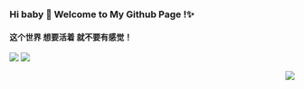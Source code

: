 ### Hi baby 👋 Welcome to My Github Page !✨

#### 这个世界 想要活着 就不要有感觉！

![](https://camo.githubusercontent.com/6b5c9365459e7a645c5c651a09ae9da2f517341bd12302e895bc424d0798c9bc/68747470733a2f2f696d672e736869656c64732e696f2f62616467652f2d4769746875622d3233323332333f7374796c653d666c61742d737175617265266c6f676f3d476974687562266c6f676f436f6c6f723d7768697465266c696e6b3d68747470733a2f2f6769746875622e636f6d2f6464676b736632303133)
![](https://komarev.com/ghpvc/?username=jaychoubaby&color=green)



<img src="https://github-readme-stats-mrdulin.vercel.app/api?username=jaychoubaby&show_icons=true&hide_border=true&include_all_commits=true&hide_title=true" align="right">

<!--
**jaychoubaby/jaychoubaby** is a ✨ _special_ ✨ repository because its `README.md` (this file) appears on your GitHub profile.

Here are some ideas to get you started:

- 🔭 I’m currently working on ...
- 🌱 I’m currently learning ...
- 👯 I’m looking to collaborate on ...
- 🤔 I’m looking for help with ...
- 💬 Ask me about ...
- 📫 How to reach me: ...
- 😄 Pronouns: ...
- ⚡ Fun fact: ...
  -->

